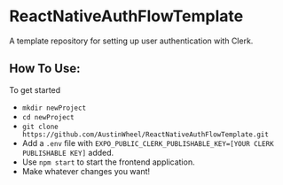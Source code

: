 # ReactNativeAuthFlowTemplate
A template repository for setting up user authentication with Clerk.

## How To Use:
To get started
- `mkdir newProject`
- `cd newProject`
- `git clone https://github.com/AustinWheel/ReactNativeAuthFlowTemplate.git`
- Add a `.env` file with `EXPO_PUBLIC_CLERK_PUBLISHABLE_KEY=[YOUR CLERK PUBLISHABLE KEY]` added.
- Use `npm start` to start the frontend application.
- Make whatever changes you want!
